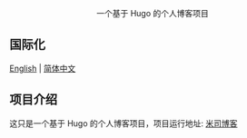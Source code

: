 <p align="center">
  一个基于 Hugo 的个人博客项目<br/>
</p>

## 国际化

[English](README.md) | [简体中文](README.zh-Hans.md)

## 项目介绍

这只是一个基于 Hugo 的个人博客项目，项目运行地址: [米司博客](https://blog.misitebao.com)
